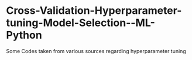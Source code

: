 # Cross-Validation-Hyperparameter-tuning-Model-Selection--ML-Python
Some Codes taken from various sources regarding hyperparameter tuning

